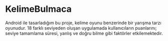 # KelimeBulmaca
Android ile tasarladığım bu proje, kelime oyunu benzerinde bir yarışma tarzı oyunudur. 18 farklı seviyeden oluşan uygulamada kullanıcıların puanlarını; seviye tamamlama süresi, yanlış ve doğru bilme gibi faktörler etkilemektedir.
